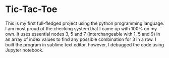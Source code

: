 # Tic-Tac-Toe
This is my first full-fledged project using the python programming language. I am most proud of the checking system that I came up with 100% on my own. It uses essential nodes 3, 5 and 7 (interchangeable with 1, 5 and 9) in an array of index values to find any possible combination for 3 in a row. I built the program in sublime text editor, however, I debugged the code using Jupyter notebook.
